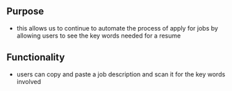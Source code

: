 ## Purpose
- this allows us to continue to automate the process of apply for jobs by allowing users to see the key words needed for a resume
## Functionality
- users can copy and paste a job description and scan it for the key words involved